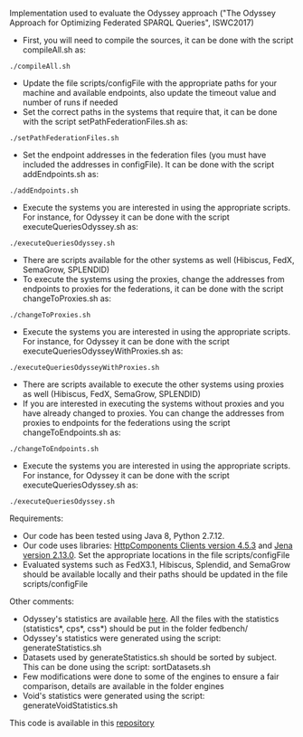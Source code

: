 Implementation used to evaluate the Odyssey approach ("The Odyssey Approach for Optimizing Federated SPARQL Queries", ISWC2017)

* First, you will need to compile the sources, it can be done with the script compileAll.sh as:
```
./compileAll.sh
```
* Update the file scripts/configFile with the appropriate paths for your machine and available endpoints, also update the timeout value and number of runs if needed
* Set the correct paths in the systems that require that, it can be done with the script setPathFederationFiles.sh as:
```
./setPathFederationFiles.sh
```
* Set the endpoint addresses in the federation files (you must have included the addresses in configFile). It can be done with the script addEndpoints.sh as:
```
./addEndpoints.sh
```
* Execute the systems you are interested in using the appropriate scripts. For instance, for Odyssey it can be done with the script executeQueriesOdyssey.sh as:
```
./executeQueriesOdyssey.sh
```
* There are scripts available for the other systems as well (Hibiscus, FedX, SemaGrow, SPLENDID)
* To execute the systems using the proxies, change the addresses from endpoints to proxies for the federations, it can be done with the script changeToProxies.sh as:
```
./changeToProxies.sh
```
* Execute the systems you are interested in using the appropriate scripts. For instance, for Odyssey it can be done with the script executeQueriesOdysseyWithProxies.sh as:
```
./executeQueriesOdysseyWithProxies.sh
```
* There are scripts available to execute the other systems using proxies as well (Hibiscus, FedX, SemaGrow, SPLENDID)
* If you are interested in executing the systems without proxies and you have already changed to proxies. You can change the addresses from proxies to endpoints for the federations using the script changeToEndpoints.sh as:
```
./changeToEndpoints.sh 
```
* Execute the systems you are interested in using the appropriate scripts. For instance, for Odyssey it can be done with the script executeQueriesOdyssey.sh as:
```
./executeQueriesOdyssey.sh
```

Requirements:
* Our code has been tested using Java 8, Python 2.7.12. 
* Our code uses libraries: [HttpComponents Clients version 4.5.3](http://archive.apache.org/dist/httpcomponents/httpclient/binary/httpcomponents-client-4.5.3-bin.tar.gz) and [Jena version 2.13.0](http://archive.apache.org/dist/jena/binaries/apache-jena-2.13.0.tar.gz). Set the appropriate locations in the file scripts/configFile
* Evaluated systems such as FedX3.1, Hibiscus, Splendid, and SemaGrow should be available locally and their paths should be updated in the file scripts/configFile

Other comments:
* Odyssey's statistics are available [here](http://qweb.cs.aau.dk/pipe/data.tar.gz). All the files with the statistics (statistics*, cps*, css*) should be put in the folder fedbench/
* Odyssey's statistics were generated using the script: generateStatistics.sh
* Datasets used by generateStatistics.sh should be sorted by subject. This can be done using the script: sortDatasets.sh
* Few modifications were done to some of the engines to ensure a fair comparison, details are available in the folder engines
* Void's statistics were generated using the script: generateVoidStatistics.sh

This code is available in this [repository](https://github.com/gmontoya/federatedOptimizer)

